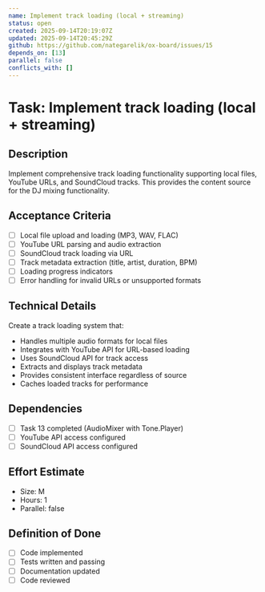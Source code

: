 ```yaml
---
name: Implement track loading (local + streaming)
status: open
created: 2025-09-14T20:19:07Z
updated: 2025-09-14T20:45:29Z
github: https://github.com/nategarelik/ox-board/issues/15
depends_on: [13]
parallel: false
conflicts_with: []
---
```


# Task: Implement track loading (local + streaming)

## Description
Implement comprehensive track loading functionality supporting local files, YouTube URLs, and SoundCloud tracks. This provides the content source for the DJ mixing functionality.

## Acceptance Criteria
- [ ] Local file upload and loading (MP3, WAV, FLAC)
- [ ] YouTube URL parsing and audio extraction
- [ ] SoundCloud track loading via URL
- [ ] Track metadata extraction (title, artist, duration, BPM)
- [ ] Loading progress indicators
- [ ] Error handling for invalid URLs or unsupported formats

## Technical Details
Create a track loading system that:
- Handles multiple audio formats for local files
- Integrates with YouTube API for URL-based loading
- Uses SoundCloud API for track access
- Extracts and displays track metadata
- Provides consistent interface regardless of source
- Caches loaded tracks for performance

## Dependencies
- [ ] Task 13 completed (AudioMixer with Tone.Player)
- [ ] YouTube API access configured
- [ ] SoundCloud API access configured

## Effort Estimate
- Size: M
- Hours: 1
- Parallel: false

## Definition of Done
- [ ] Code implemented
- [ ] Tests written and passing
- [ ] Documentation updated
- [ ] Code reviewed
